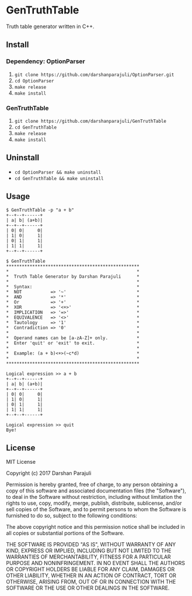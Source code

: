 # GenTruthTable
Truth table generator written in C++.

## Install
### Dependency: OptionParser
1. `git clone https://github.com/darshanparajuli/OptionParser.git`
2. `cd OptionParser`
3. `make release`
4. `make install`
### GenTruthTable
1. `git clone https://github.com/darshanparajuli/GenTruthTable`
2. `cd GenTruthTable`
3. `make release`
4. `make install`

## Uninstall
* `cd OptionParser && make uninstall`
* `cd GenTruthTable && make uninstall`

## Usage
~~~~
$ GenTruthTable -p "a + b"
+--+--+------+
| a| b| (a+b)|
+--+--+------+
| 0| 0|     0|
| 1| 0|     1|
| 0| 1|     1|
| 1| 1|     1|
+--+--+------+
~~~~
~~~~
$ GenTruthTable
***************************************************
*                                                 *
*  Truth Table Generator by Darshan Parajuli      *
*                                                 *
*  Syntax:                                        *
*  NOT           => '~'                           *
*  AND           => '*'                           *
*  Or            => '+'                           *
*  XOR           => '<+>'                         *
*  IMPLICATION   => '=>'                          *
*  EQUIVALENCE   => '<>'                          *
*  Tautology     => '1'                           *
*  Contradiction => '0'                           *
*                                                 *
*  Operand names can be [a-zA-Z]+ only.           *
*  Enter 'quit' or 'exit' to exit.                *
*                                                 *
*  Example: (a + b)<+>(~c*d)                      *
*                                                 *
***************************************************

Logical expression >> a + b
+--+--+------+
| a| b| (a+b)|
+--+--+------+
| 0| 0|     0|
| 1| 0|     1|
| 0| 1|     1|
| 1| 1|     1|
+--+--+------+

Logical expression >> quit
Bye!
~~~~

## License
MIT License

Copyright (c) 2017 Darshan Parajuli

Permission is hereby granted, free of charge, to any person obtaining a copy
of this software and associated documentation files (the "Software"), to deal
in the Software without restriction, including without limitation the rights
to use, copy, modify, merge, publish, distribute, sublicense, and/or sell
copies of the Software, and to permit persons to whom the Software is
furnished to do so, subject to the following conditions:

The above copyright notice and this permission notice shall be included in all
copies or substantial portions of the Software.

THE SOFTWARE IS PROVIDED "AS IS", WITHOUT WARRANTY OF ANY KIND, EXPRESS OR
IMPLIED, INCLUDING BUT NOT LIMITED TO THE WARRANTIES OF MERCHANTABILITY,
FITNESS FOR A PARTICULAR PURPOSE AND NONINFRINGEMENT. IN NO EVENT SHALL THE
AUTHORS OR COPYRIGHT HOLDERS BE LIABLE FOR ANY CLAIM, DAMAGES OR OTHER
LIABILITY, WHETHER IN AN ACTION OF CONTRACT, TORT OR OTHERWISE, ARISING FROM,
OUT OF OR IN CONNECTION WITH THE SOFTWARE OR THE USE OR OTHER DEALINGS IN THE
SOFTWARE.
